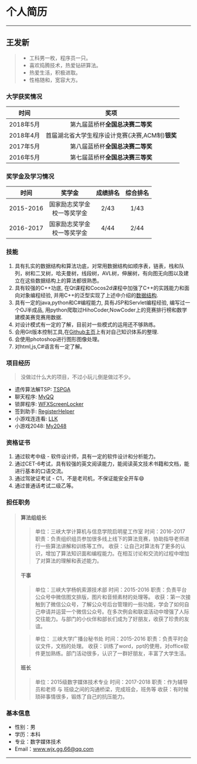 # 个人简历

------------------------------------------

## 王发新

>* 工科男一枚，程序员一只。
>* 喜欢捣腾技术，热爱钻研算法。
>* 热爱生活，积极进取。
>* 性格随和，宽容大方。

### 大学获奖情况

| 时间        | 奖项 |
|:-----------:|:-----------------:|
|2018年5月| 第九届蓝桥杯**全国总决赛二等奖** |
|2018年4月|  首届湖北省大学生程序设计竞赛(决赛,ACM制)**银奖** |
|2017年5月| 第八届蓝桥杯**全国总决赛二等奖**|
|2016年5月| 第七届蓝桥杯**全国总决赛三等奖** |

### 奖学金及学习情况

| 时间      | 奖学金                         | 成绩排名 | 综合排名 |
|:-------: | :----------------------------: | :------: | :------:|
| 2015-2016 | 国家励志奖学金<br>校一等奖学金 | 2/43     | 1/43     |
| 2016-2017 | 国家励志奖学金<br>校一等奖学金 | 4/44     | 2/44     |

### 技能

1. 具有扎实的数据结构和算法功底，对常用数据结构如顺序表，链表，栈和队列，树和二叉树，哈夫曼树，线段树，AVL树，伸展树，有向图无向图以及建立在这些数据结构上的算法都很熟悉。
2. 具有较强的C++功底, 在Qt课程和Cocos2d课程中加强了C++的实践能力和面向对象编程经验, 并用C++的泛型实现了上述中介绍的[数据结构](https://github.com/faxinwang/DataStructure).
3. 具有一定的java,python和C#编程能力, 具有JSP和Servlet编程经验, 编写过一个OJ半成品, 用python爬取过HihoCoder,NowCoder上的竞赛排行榜和数学建模美赛竞赛用数据.
4. 对设计模式有一定的了解，目前对一些模式的运用还不够熟练。
5. 会用Git版本控制工具,在[Github主页](https://faxinwang.github.io/)上有对自己知识体系的整理.
6. 会使用photoshop进行图形图像处理。
7. 对html,js,C#语言有一定了解。

### 项目经历

>没做过什么大的项目，不过小玩儿倒是做过不少。

* 遗传算法解TSP: [TSPGA](https://github.com/faxinwang/TSPGA)
* 聊天程序: [MyQQ](https://github.com/faxinwang/MyQQ)
* 锁屏程序: [WFXScreenLocker](https://github.com/faxinwang/WFXScreenLocker)
* 签到助手: [RegisterHelper](https://github.com/faxinwang/RegisterHelper)
* 小游戏连连看: [LLK](https://github.com/faxinwang/LLK)
* 小游戏2048: [My2048](https://github.com/faxinwang/My2048)

### 资格证书

1. 通过软考中级 - 软件设计师，具有一定的软件设计和分析能力。
2. 通过CET-6考试，具有较强的英文阅读能力，能阅读英文技术书籍和文档，能进行基本的口语交流。
3. 通过驾驶证考试 - C1，不是老司机，不保证能安全开车:smile:
4. 通过普通话考试二级乙等。

### 担任职务

<!-- | 时间      | 单位                         | 职务  |   职责 |
| :-------: | :--------------------------: | :---: | :-----:|
| 2015-2016 | 三峡大学杨帆索源技术部             | 干事 | 负责微信图片
| 2015-2016 | 三峡大学广播台秘书处               | 干事  |
| 2016-2017 | 计算机与信息学院启明星工作室软件组  | 算法组组长|
| 2016-2017 | 数字媒体技术20151661班             | 班长  | -->

>#### 算法组组长
>>单位：三峡大学计算机与信息学院启明星工作室
>>时间：2016-2017
>>职责：负责组织组员参加很多线上线下的算法竞赛，协助指导老师进行一些算法讲解和训练等工作。
>>收获：让自己对算法有了更多的认识，增加了算法知识面和编程能力。在相互讨论和交流的过程中增加了对算法的理解和表述能力。
>
>#### 干事
>>单位：三峡大学杨帆索源技术部
>>时间：2015-2016
>>职责：负责平台公众号中微信图文排版，图片和音频素材的处理等。
>>收获：第一次接触到了微信公众号，了解公众号后台管理的一些功能，学会了如何自己申请并运营一个微信公众号。在多次例会和联谊活动中增强了人际交往能力。与部门的小伙伴和部长们成为了好朋友，收获了珍贵的友谊。
>
>>单位： 三峡大学广播台秘书处
>>时间：2015-2016
>>职责：负责平时会议文件，文档的处理。
>>收获：训练了word，ppt的使用，对office软件更加熟练。部门活动很多，认识了一群好朋友，丰富了大学生活。
>
>#### 班长
>>单位：2015级数字媒体技术专业
>>时间：2017-2018
>>职责：作为辅导员和老师 与 班级之间的沟通桥梁，完成班会，班务等
>>收获：有时候琐碎事情很多，锻炼了自己的抗压能力。

### 基本信息

* 性别：男
* 学历：本科
* 专业：数字媒体技术
* Email：www.wjx.gg.66@qq.com

-------------------------------------------------
